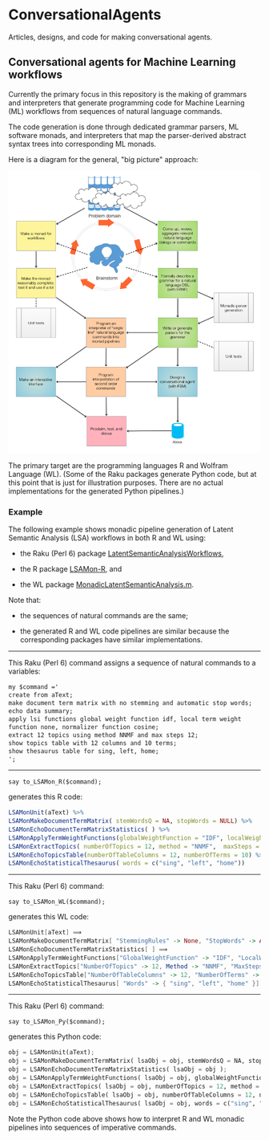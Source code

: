# ConversationalAgents

Articles, designs, and code for making conversational agents.

## Conversational agents for Machine Learning workflows

Currently the primary focus in this repository is the making of grammars and interpreters that 
generate programming code for Machine Learning (ML) workflows from sequences of natural language commands. 

The code generation is done through dedicated grammar parsers, ML software monads, and interpreters that map
the parser-derived abstract syntax trees into corresponding ML monads. 

Here is a diagram for the general, "big picture" approach:

![Monadic-making-of-ML-conversational-agents](./ConceptualDiagrams/Monadic-making-of-ML-conversational-agents.jpg)

The primary target are the programming languages R and Wolfram Language (WL). 
(Some of the Raku packages generate Python code, but at this point that is just for illustration purposes. 
There are no actual implementations for the generated Python pipelines.)


### Example 

The following example shows monadic pipeline generation of Latent Semantic Analysis (LSA) workflows
in both R and WL using: 

- the Raku (Perl 6) package [LatentSemanticAnalysisWorkflows](./Packages/Perl6/LatentSemanticAnalysisWorkflows),

- the R package [LSAMon-R](https://github.com/antononcube/R-packages/tree/master/LSAMon-R), and

- the WL package [MonadicLatentSemanticAnalysis.m](https://github.com/antononcube/MathematicaForPrediction/blob/master/MonadicProgramming/MonadicLatentSemanticAnalysis.m).

Note that:

- the sequences of natural commands are the same;

- the generated R and WL code pipelines are similar because the corresponding packages have similar implementations.

---

This Raku (Perl 6) command assigns a sequence of natural commands to a variables:

```perl6
my $command ='
create from aText;
make document term matrix with no stemming and automatic stop words;
echo data summary;
apply lsi functions global weight function idf, local term weight function none, normalizer function cosine;
extract 12 topics using method NNMF and max steps 12;
show topics table with 12 columns and 10 terms;
show thesaurus table for sing, left, home;
';
```

---

```perl6
say to_LSAMon_R($command);
```

generates this R code:

```r
LSAMonUnit(aText) %>%
LSAMonMakeDocumentTermMatrix( stemWordsQ = NA, stopWords = NULL) %>%
LSAMonEchoDocumentTermMatrixStatistics( ) %>%
LSAMonApplyTermWeightFunctions(globalWeightFunction = "IDF", localWeightFunction = "None", normalizerFunction = "Cosine") %>%
LSAMonExtractTopics( numberOfTopics = 12, method = "NNMF",  maxSteps = 12) %>%
LSAMonEchoTopicsTable(numberOfTableColumns = 12, numberOfTerms = 10) %>%
LSAMonEchoStatisticalThesaurus( words = c("sing", "left", "home"))
```

---

This Raku (Perl 6) command:

```perl6
say to_LSAMon_WL($command);
```

generates this WL code:

```mathematica
LSAMonUnit[aText] ⟹
LSAMonMakeDocumentTermMatrix[ "StemmingRules" -> None, "StopWords" -> Automatic] ⟹
LSAMonEchoDocumentTermMatrixStatistics[ ] ⟹
LSAMonApplyTermWeightFunctions["GlobalWeightFunction" -> "IDF", "LocalWeightFunction" -> "None", "NormalizerFunction" -> "Cosine"] ⟹
LSAMonExtractTopics["NumberOfTopics" -> 12, Method -> "NNMF", "MaxSteps" -> 12] ⟹
LSAMonEchoTopicsTable["NumberOfTableColumns" -> 12, "NumberOfTerms" -> 10] ⟹
LSAMonEchoStatisticalThesaurus[ "Words" -> { "sing", "left", "home" }]
```

--- 

This Raku (Perl 6) command:

```perl6
say to_LSAMon_Py($command);
```

generates this Python code:

```python
obj = LSAMonUnit(aText);
obj = LSAMonMakeDocumentTermMatrix( lsaObj = obj, stemWordsQ = NA, stopWords = NULL);
obj = LSAMonEchoDocumentTermMatrixStatistics( lsaObj = obj );
obj = LSAMonApplyTermWeightFunctions( lsaObj = obj, globalWeightFunction = "IDF", localWeightFunction = "None", normalizerFunction = "Cosine");
obj = LSAMonExtractTopics( lsaObj = obj, numberOfTopics = 12, method = "NNMF",  maxSteps = 12);
obj = LSAMonEchoTopicsTable( lsaObj = obj, numberOfTableColumns = 12, numberOfTerms = 10);
obj = LSAMonEchoStatisticalThesaurus( lsaObj = obj, words = c("sing", "left", "home"))
```

Note the Python code above shows how to interpret R and WL monadic pipelines into 
sequences of imperative commands.